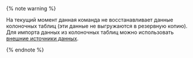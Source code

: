 {% note warning %}

На текущий момент данная команда не восстанавливает данные колоночных таблиц (эти данные не выгружаются в резервную копию). Для импорта данных из колоночных таблиц можно использовать [внешние источники данных](../../../../concepts/datamodel/external_data_source.md).

{% endnote %}
